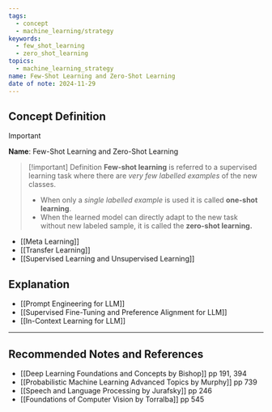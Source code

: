 ```yaml
---
tags:
  - concept
  - machine_learning/strategy
keywords:
  - few_shot_learning
  - zero_shot_learning
topics:
  - machine_learning_strategy
name: Few-Shot Learning and Zero-Shot Learning
date of note: 2024-11-29
---
```


## Concept Definition

>[!important]
>**Name**: Few-Shot Learning and Zero-Shot Learning

>[!important] Definition
>**Few-shot learning** is referred to a supervised learning task where there are *very few labelled examples* of the new classes.
>- When only a *single labelled example* is used it is called **one-shot learning**.
>- When the learned model can directly adapt to the new task without new labeled sample, it is called the **zero-shot learning.**

- [[Meta Learning]]
- [[Transfer Learning]]
- [[Supervised Learning and Unsupervised Learning]]

## Explanation





- [[Prompt Engineering for LLM]]
- [[Supervised Fine-Tuning and Preference Alignment for LLM]]
- [[In-Context Learning for LLM]]


-----------
##  Recommended Notes and References


- [[Deep Learning Foundations and Concepts by Bishop]] pp 191, 394
- [[Probabilistic Machine Learning Advanced Topics by Murphy]] pp 739
- [[Speech and Language Processing by Jurafsky]] pp 246
- [[Foundations of Computer Vision by Torralba]] pp 545